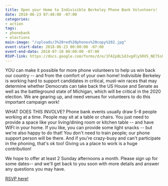 ```yaml
---
title: Open your Home to Indivisible Berkeley Phone Bank Volunteers!
date: 2018-06-23 07:48:00 -07:00
categories:
- action
tags:
- phonebank
- elections
main-image: "/uploads/3%20red%20phones%20copy%202.jpg"
event-start-date: 2018-06-23 00:00:00 -07:00
event-end-date: 2018-07-10 00:00:00 -07:00
RSVP-link: https://docs.google.com/forms/d/e/1FAIpQLSdJvgdlySRX5_NE7SsU7Ui9rLH8uqbAhQUWRTqAKxyq_iGmFA/viewform
---
```


YOU can make it possible for more phone volunteers to help us win back our country --  and from the comfort of your own home! Indivisible Berkeley is working hard to support candidates in critical, must-win races that may determine whether Democrats can take back the US House and Senate as well as the battleground state of Michigan, which will be critical in the 2020 election.  We are gearing up, and need venues for volunteers  to do this important  campaign work!

WHAT DOES THIS INVOLVE? Phone bank events usually draw 5-8 people working at a time.  People may sit at a table or chairs. You just need to provide a space like your living/dining room or kitchen table -- and have WIFI in your home.  If you like, you can provide some light snacks -- but we're also happy to do that!  You don't need to train people; our phone support person will be there.  And if you're crazy-busy and can't participate in the phoning, that's ok too!  Giving us a place to work is a huge contribution!

We hope to offer at least 2 Sunday afternoons a month. Please sign up for some dates-- and we'll get back to you soon with more details and answer  any questions you may have.

[RSVP here!](https://docs.google.com/forms/d/e/1FAIpQLSeNbWQC4xKXO3-qk3-MJUNChrIvZMTGYNkvrwfJQ9oHzxmqWg/viewform)